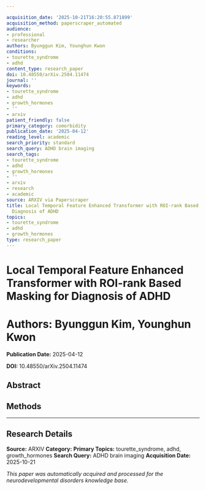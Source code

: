 ```yaml
---

acquisition_date: '2025-10-21T16:20:55.871899'
acquisition_method: paperscraper_automated
audience:
- professional
- researcher
authors: Byunggun Kim, Younghun Kwon
conditions:
- tourette_syndrome
- adhd
content_type: research_paper
doi: 10.48550/arXiv.2504.11474
journal: ''
keywords:
- tourette_syndrome
- adhd
- growth_hormones
- ''
- arxiv
patient_friendly: false
primary_category: comorbidity
publication_date: '2025-04-12'
reading_level: academic
search_priority: standard
search_query: ADHD brain imaging
search_tags:
- tourette_syndrome
- adhd
- growth_hormones
- ''
- arxiv
- research
- academic
source: ARXIV via Paperscraper
title: Local Temporal Feature Enhanced Transformer with ROI-rank Based Masking for
  Diagnosis of ADHD
topics:
- tourette_syndrome
- adhd
- growth_hormones
type: research_paper
---
```




# Local Temporal Feature Enhanced Transformer with ROI-rank Based Masking for Diagnosis of ADHD

# **Authors:** Byunggun Kim, Younghun Kwon

**Publication Date:** 2025-04-12

**DOI:** 10.48550/arXiv.2504.11474

## Abstract

## Methods

---

## Research Details

**Source:** ARXIV
**Category:**
**Primary Topics:** tourette_syndrome, adhd, growth_hormones
**Search Query:** ADHD brain imaging
**Acquisition Date:** 2025-10-21

*This paper was automatically acquired and processed for the neurodevelopmental disorders knowledge base.*
